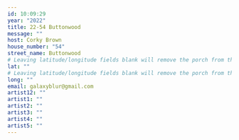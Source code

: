 ```yaml
---
id: 10:09:29
year: "2022"
title: 22-54 Buttonwood
message: ""
host: Corky Brown
house_number: "54"
street_name: Buttonwood
# Leaving latitude/longitude fields blank will remove the porch from the Porchfest map.
lat: ""
# Leaving latitude/longitude fields blank will remove the porch from the Porchfest map.
long: ""
email: galaxyblur@gmail.com
artist12: ""
artist1: ""
artist2: ""
artist3: ""
artist4: ""
artist5: ""
---
```

